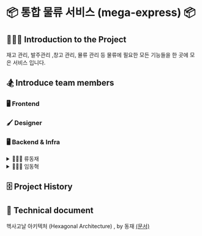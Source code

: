 # 📦 통합 물류 서비스 (mega-express) 📦

## 🧑🏻‍🏫 Introduction to the Project
재고 관리, 발주관리 ,창고 관리, 뮬류 관리 등 물류에 필요한 모든 기능들을 한 곳에 모은 서비스 입니다.

## 🏂 Introduce team members
### 🖥️ Frontend

### 🖌️ Designer

### 🖥️ Backend & Infra  
<details>
  <summary>🤷🏻‍♂️ 류동재</summary>  
  
  [Github](https://github.com/ryudongjae)
</details>

<details>
  <summary>🤷🏻‍♂️ 임동혁</summary>
  
  [Github](https://github.com/IMDongH)
</details>

## 🗄️ Project History


## 📜 Technical document

헥사고날 아키텍처 (Hexagonal Architecture) , by 동재 [(문서)](https://github.com/F3F-T/mega-express/blob/main/document/DevelopDocument/HexagonalArchitecture.md)

